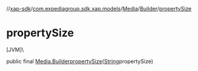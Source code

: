 //[xap-sdk](../../../../index.md)/[com.expediagroup.sdk.xap.models](../../index.md)/[Media](../index.md)/[Builder](index.md)/[propertySize](property-size.md)

# propertySize

[JVM]\

public final [Media.Builder](index.md)[propertySize](property-size.md)([String](https://docs.oracle.com/javase/8/docs/api/java/lang/String.html)propertySize)

